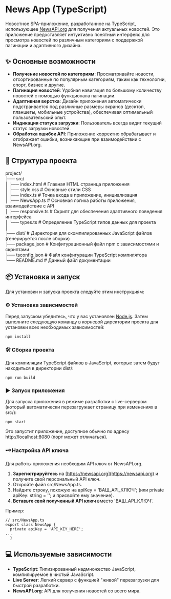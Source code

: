 # **News App (TypeScript)**

Новостное SPA-приложение, разработанное на TypeScript, использующее [NewsAPI.org](https://newsapi.org) для получения актуальных новостей. Это приложение предоставляет интуитивно понятный интерфейс для просмотра новостей по различным категориям с поддержкой пагинации и адаптивного дизайна.

## **✨ Основные возможности**

* **Получение новостей по категориям**: Просматривайте новости, отсортированные по популярным категориям, таким как технологии, спорт, бизнес и другие.  
* **Пагинация новостей**: Удобная навигация по большому количеству новостей с помощью функционала пагинации.  
* **Адаптивная верстка**: Дизайн приложения автоматически подстраивается под различные размеры экранов (десктоп, планшеты, мобильные устройства), обеспечивая оптимальный пользовательский опыт.  
* **Индикация статуса загрузки**: Пользователь всегда видит текущий статус загрузки новостей.  
* **Обработка ошибок API**: Приложение корректно обрабатывает и отображает ошибки, возникающие при взаимодействии с NewsAPI.org.

## **📂 Структура проекта**

project/  
├── src/  
│   ├── index.html     \# Главная HTML страница приложения  
│   ├── style.css      \# Основные стили CSS  
│   ├── index.ts       \# Точка входа в приложение, инициализация  
│   ├── NewsApp.ts     \# Основная логика работы приложения, взаимодействие с API  
│   ├── responsive.ts  \# Скрипт для обеспечения адаптивного поведения интерфейса  
│   └── types.ts       \# Определение TypeScript типов данных для проекта  
│  
├── dist/              \# Директория для скомпилированных JavaScript файлов (генерируется после сборки)  
├── package.json       \# Конфигурационный файл npm с зависимостями и скриптами  
├── tsconfig.json      \# Файл конфигурации TypeScript компилятора  
└── README.md          \# Данный файл документации

## **📦 Установка и запуск**

Для установки и запуска проекта следуйте этим инструкциям:

### **⚙️ Установка зависимостей**

Перед запуском убедитесь, что у вас установлен [Node.js](https://nodejs.org/). Затем выполните следующую команду в корневой директории проекта для установки всех необходимых зависимостей: 
``` 
npm install
```

### **🛠 Сборка проекта**

Для компиляции TypeScript файлов в JavaScript, которые затем будут находиться в директории dist/:  
```
npm run build
```

### **▶️ Запуск приложения**

Для запуска приложения в режиме разработки с live-сервером (который автоматически перезагружает страницу при изменениях в src/):  
```
npm start
```
Это запустит приложение, доступное обычно по адресу http://localhost:8080 (порт может отличаться).

### **🗝️ Настройка API ключа**

Для работы приложения необходим API ключ от NewsAPI.org.

1. **Зарегистрируйтесь** на [https://newsapi.org](https://newsapi.org) и получите свой персональный API ключ.  
2. Откройте файл src/NewsApp.ts.  
3. Найдите строку, похожую на apiKey \= 'ВАШ\_API\_КЛЮЧ'; (или private apiKey: string \= ''; и присвойте ему значение).  
4. **Вставьте свой полученный API ключ** вместо 'ВАШ\_API\_КЛЮЧ'.

Пример: 
``` 
// src/NewsApp.ts  
export class NewsApp {
  private apiKey = 'API_KEY_HERE';
...
  }
```


## **💻 Используемые зависимости**

* **TypeScript**: Типизированный надмножество JavaScript, компилируемое в чистый JavaScript.  
* **Live Server**: Легкий сервер с функцией "живой" перезагрузки для быстрой разработки.  
* **NewsAPI.org**: API для получения новостей со всего мира.
